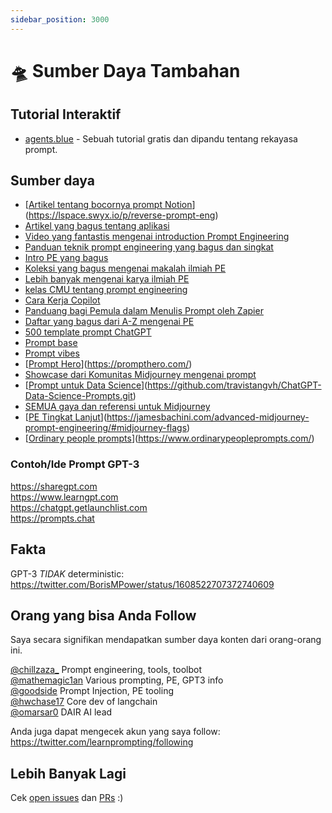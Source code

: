 ```yaml
---
sidebar_position: 3000
---
```


# 🛸 Sumber Daya Tambahan

## Tutorial Interaktif
* [agents.blue](https://www.agents.blue/) - Sebuah tutorial gratis dan dipandu tentang rekayasa prompt.

## Sumber daya

* [[Artikel tentang bocornya prompt Notion](https://huyenchip.com/2023/04/11/llm-engineering.html)](https://lspace.swyx.io/p/reverse-prompt-eng)
* [Artikel yang bagus tentang aplikasi](https://huyenchip.com/2023/04/11/llm-engineering.html)<br/>
* [Video yang fantastis mengenai introduction Prompt Engineering](https://youtube.com/watch?v=dOxUroR57xs&feature=shares)<br/>
* [Panduan teknik prompt engineering yang bagus dan singkat](https://help.openai.com/en/articles/6654000-best-practices-for-prompt-engineering-with-openai-api)<br/>
* [Intro PE yang bagus](https://humanloop.com/blog/prompt-engineering-101)<br/>
* [Koleksi yang bagus mengenai makalah ilmiah PE](https://github.com/dair-ai/Prompt-Engineering-Guide)<br/>
* [Lebih banyak mengenai karya ilmiah PE](https://github.com/thunlp/PromptPapers)<br/>
* [kelas CMU tentang prompt engineering](https://youtu.be/5ef83Wljm-M)<br/>
* [Cara Kerja Copilot](https://thakkarparth007.github.io/copilot-explorer/posts/copilot-internals.html)<br/>
* [Panduang bagi Pemula dalam Menulis Prompt oleh Zapier](https://zapier.com/blog/gpt-3-prompt/)<br/>
* [Daftar yang bagus dari A-Z mengenai PE](https://github.com/promptslab/Awesome-Prompt-Engineering)<br/>
* [500 template prompt ChatGPT](https://www.notion.so/500-ChatGPT-Prompt-Templates-d9541e901b2b4e8f800e819bdc0256da)<br/>
* [Prompt base](https://promptbase.com/) <br/>
* [Prompt vibes](https://www.promptvibes.com/) <br/>
* [[Prompt Hero](https://prompthero.com/)](https://prompthero.com/)
* [Showcase dari Komunitas Midjourney mengenai prompt](https://www.midjourney.com/showcase/recent/)<br/>
* [[Prompt untuk Data Science](https://github.com/travistangvh/ChatGPT-Data-Science-Prompts.git)](https://github.com/travistangvh/ChatGPT-Data-Science-Prompts.git)
* [SEMUA gaya dan referensi untuk Midjourney](https://github.com/willwulfken/MidJourney-Styles-and-Keywords-Reference)<br/>
* [[PE Tingkat Lanjut](https://jamesbachini.com/advanced-midjourney-prompt-engineering/#midjourney-flags)](https://jamesbachini.com/advanced-midjourney-prompt-engineering/#midjourney-flags)
* [[Ordinary people prompts](https://www.ordinarypeopleprompts.com/)](https://www.ordinarypeopleprompts.com/)

### Contoh/Ide Prompt GPT-3

https://sharegpt.com <br/> https://www.learngpt.com <br/> https://chatgpt.getlaunchlist.com <br/> https://prompts.chat


## Fakta

GPT-3 *TIDAK* deterministic: https://twitter.com/BorisMPower/status/1608522707372740609

## Orang yang bisa Anda Follow

Saya secara signifikan mendapatkan sumber daya konten dari orang-orang ini.

[@chillzaza_](https://mobile.twitter.com/chillzaza_) Prompt engineering, tools, toolbot<br/> [@mathemagic1an](https://mobile.twitter.com/mathemagic1an) Various prompting, PE, GPT3 info<br/> [@goodside](https://twitter.com/goodside/status/1588247865503010816) Prompt Injection, PE tooling<br/> [@hwchase17](https://twitter.com/hwchase17) Core dev of langchain<br/> [@omarsar0](https://twitter.com/omarsar0) DAIR AI lead

Anda juga dapat mengecek akun yang saya follow: https://twitter.com/learnprompting/following

## Lebih Banyak Lagi

Cek [open issues](https://github.com/trigaten/Learn_Prompting/issues) dan [PRs](https://github.com/trigaten/Learn_Prompting/pulls) :)
